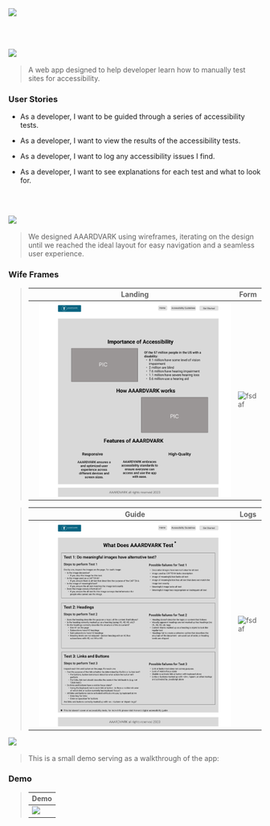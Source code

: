 <img src="./readme/title1.svg"/>

<br><br>

<!-- project philosophy -->
<img src="./readme/title2.svg"/>

> A web app designed to help developer learn how to manually test sites for accessibility.

### User Stories

-   As a developer, I want to be guided through a series of accessibility tests.

-   As a developer, I want to view the results of the accessibility tests.
-   As a developer, I want to log any accessibility issues I find.

-   As a developer, I want to see explanations for each test and what to look for.

<br><br>

<!-- Prototyping -->
<img src="./readme/title3.svg"/>

> We designed AAARDVARK using wireframes, iterating on the design until we reached the ideal layout for easy navigation and a seamless user experience.

### Wife Frames

> |     | Landing                             | Form                             |
> | --- | ----------------------------------- | -------------------------------- |
> |     | ![fsdaf](./readme/demo/landing.png) | ![fsdaf](./readme/demo/form.jpg) |

> |     | Guide                             | Logs                             |
> | --- | --------------------------------- | -------------------------------- |
> |     | ![fsdaf](./readme/demo/guide.png) | ![fsdaf](./readme/demo/Logs.jpg) |

<img src="./readme/title4.svg"/>

> This is a small demo serving as a walkthrough of the app:

### Demo

> | Demo                                        |
> | ------------------------------------------- |
> | <img src="./readme/demo.gif" width="100%"/> |
